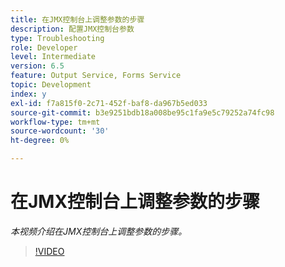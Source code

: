 ```yaml
---
title: 在JMX控制台上调整参数的步骤
description: 配置JMX控制台参数
type: Troubleshooting
role: Developer
level: Intermediate
version: 6.5
feature: Output Service, Forms Service
topic: Development
index: y
exl-id: f7a815f0-2c71-452f-baf8-da967b5ed033
source-git-commit: b3e9251bdb18a008be95c1fa9e5c79252a74fc98
workflow-type: tm+mt
source-wordcount: '30'
ht-degree: 0%

---
```



# 在JMX控制台上调整参数的步骤

*本视频介绍在JMX控制台上调整参数的步骤。*

>[!VIDEO](https://video.tv.adobe.com/v/335554?quality=12&learn=on)
